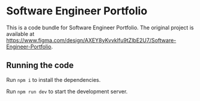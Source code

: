 
  # Software Engineer Portfolio

  This is a code bundle for Software Engineer Portfolio. The original project is available at https://www.figma.com/design/AXEY8yKvvklfu9tZlbE2U7/Software-Engineer-Portfolio.

  ## Running the code

  Run `npm i` to install the dependencies.

  Run `npm run dev` to start the development server.
  